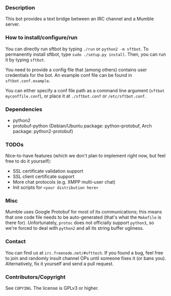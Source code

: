 ### Description

This bot provides a text bridge between an IRC channel and a Mumble server.

### How to install/configure/run

You can directly run sftbot by typing `./run` or `python2 -m sftbot`.
To permanently install sftbot, type `sudo ./setup.py install`. Then, you can run it by typing `sftbot`.

You need to provide a config file that (among others) contains user credentials for the bot. An example conf file can be found in `sftbot.conf.example`.

You can either specify a conf file path as a command line argument (`sftbot myconffile.conf`), or place it at `./sftbot.conf` or `/etc/sftbot.conf`.

### Dependencies

- python2
- protobuf-python (Debian/Ubuntu package: python-protobuf, Arch package: python2-protobuf)

### TODOs

Nice-to-have features (which we don't plan to implement right now, but feel free to do it yourself):

- SSL certificate validation support
- SSL client certificate support
- More chat protocols (e.g. XMPP multi-user chat)
- Init scripts for `<your distribution here>`

### Misc

Mumble uses Google Protobuf for most of its communications; this means that one code file needs to be auto-generated (that's what the `Makefile` is there for). Unfortunately, `protoc` does not officially support `python3`, so we're forced to deal with `python2` and all its string buffer ugliness.

### Contact

You can find us at `irc.freenode.net/#sfttech`. If you found a bug, feel free to join and randomly insult channel OPs until someone fixes it (or bans you).
Alternatively, fix it yourself and send a pull request.

### Contributors/Copyright

See `COPYING`. The license is GPLv3 or higher.
